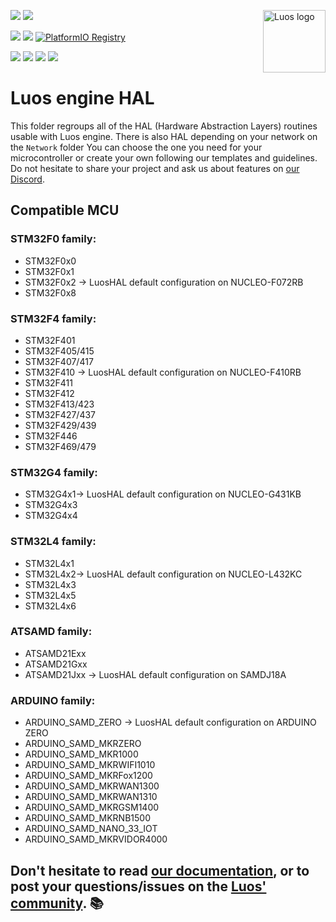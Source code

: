 <a href="https://www.luos.io"><img src="https://uploads-ssl.webflow.com/601a78a2b5d030260a40b7ad/603e0cc45afbb50963aa85f2_Gif%20noir%20rect.gif" alt="Luos logo" title="Luos" align="right" height="100" /></a>

![](https://github.com/Luos-io/luos_engine/actions/workflows/build.yml/badge.svg)
[![](https://img.shields.io/github/license/Luos-io/Luos)](https://github.com/Luos-io/luos_engine/blob/master/LICENSE)

[![](https://img.shields.io/badge/Luos-Documentation-34A3B4)](https://www.luos.io)
[![](http://certified.luos.io)](https://luos.io)
[![PlatformIO Registry](https://badges.registry.platformio.org/packages/luos/library/luos_engine.svg)](https://registry.platformio.org/libraries/luos_engine/luos_engine)

[![](https://img.shields.io/discord/902486791658041364?label=Discord&logo=discord&style=social)](http://bit.ly/JoinLuosDiscord)
[![](https://img.shields.io/reddit/subreddit-subscribers/Luos?style=social)](https://www.reddit.com/r/Luos)
[![](https://img.shields.io/twitter/url/http/shields.io.svg?style=social)](https://twitter.com/intent/tweet?text=Unleash%20electronic%20devices%20as%20microservices%20thanks%20to%20Luos&https://luos.io&via=Luos_io&hashtags=embeddedsystems,electronics,microservices,api)
[![](https://img.shields.io/badge/LinkedIn-Share-0077B5?style=social&logo=linkedin)](https://www.linkedin.com/sharing/share-offsite/?url=https%3A%2F%2Fgithub.com%2Fluos-io)

# Luos engine HAL

This folder regroups all of the HAL (Hardware Abstraction Layers) routines usable with Luos engine.
There is also HAL depending on your network on the `Network` folder
You can choose the one you need for your microcontroller or create your own following our templates and guidelines.
Do not hesitate to share your project and ask us about features on [our Discord](http://bit.ly/JoinLuosDiscord).

## Compatible MCU

### STM32F0 family:
- STM32F0x0
- STM32F0x1
- STM32F0x2 -> LuosHAL default configuration on NUCLEO-F072RB
- STM32F0x8

### STM32F4 family:
- STM32F401
- STM32F405/415
- STM32F407/417
- STM32F410 -> LuosHAL default configuration on NUCLEO-F410RB
- STM32F411
- STM32F412
- STM32F413/423
- STM32F427/437
- STM32F429/439
- STM32F446
- STM32F469/479

### STM32G4 family:
- STM32G4x1->  LuosHAL default configuration on NUCLEO-G431KB
- STM32G4x3
- STM32G4x4

### STM32L4 family:
- STM32L4x1
- STM32L4x2-> LuosHAL default configuration on NUCLEO-L432KC
- STM32L4x3
- STM32L4x5
- STM32L4x6

### ATSAMD family:
- ATSAMD21Exx
- ATSAMD21Gxx
- ATSAMD21Jxx -> LuosHAL default configuration on SAMDJ18A

### ARDUINO family:
- ARDUINO_SAMD_ZERO -> LuosHAL default configuration on ARDUINO ZERO
- ARDUINO_SAMD_MKRZERO
- ARDUINO_SAMD_MKR1000
- ARDUINO_SAMD_MKRWIFI1010
- ARDUINO_SAMD_MKRFox1200
- ARDUINO_SAMD_MKRWAN1300
- ARDUINO_SAMD_MKRWAN1310
- ARDUINO_SAMD_MKRGSM1400
- ARDUINO_SAMD_MKRNB1500
- ARDUINO_SAMD_NANO_33_IOT
- ARDUINO_SAMD_MKRVIDOR4000


## Don't hesitate to read [our documentation](https://www.luos.io/docs/luos-technology), or to post your questions/issues on the [Luos' community](https://www.luos.io/community). :books:
